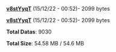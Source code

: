 [**v8stYyqT**](/data/v8stYyqT.txt) (15/12/22 - 00:52)- 2099 bytes

[**v8stYyqT**](/data/v8stYyqT.txt) (15/12/22 - 00:52)- 2099 bytes

**Total Datas**: 9030

**Total Size**: 54.58 MB / 54.6 MB